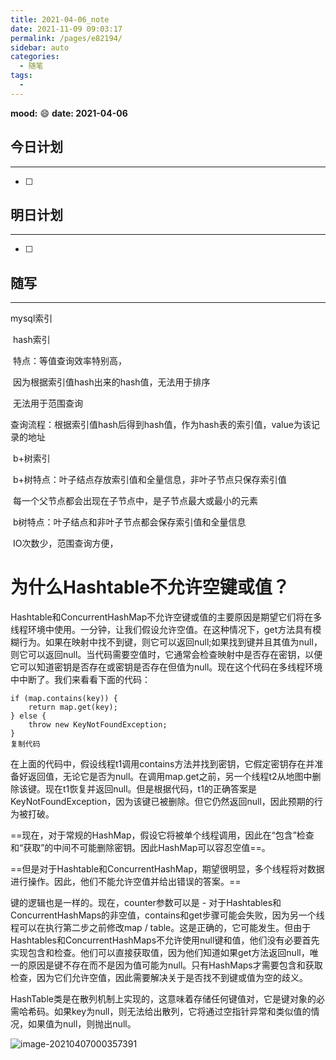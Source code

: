 ```yaml
---
title: 2021-04-06_note
date: 2021-11-09 09:03:17
permalink: /pages/e82194/
sidebar: auto
categories:
  - 随笔
tags:
  - 
---
```

**mood:** :smile:  																		**date: 2021-04-06**  
## 今日计划  
------
- [ ]  
## 明日计划  
------
- [ ]  
## 随写 
------

mysql索引

​	hash索引

​		特点：等值查询效率特别高，

​					   因为根据索引值hash出来的hash值，无法用于排序

​						无法用于范围查询

​		查询流程：根据索引值hash后得到hash值，作为hash表的索引值，value为该记录的地址

​	b+树索引

​		b+树特点：叶子结点存放索引值和全量信息，非叶子节点只保存索引值

​								 每一个父节点都会出现在子节点中，是子节点最大或最小的元素

​		b树特点：叶子结点和非叶子节点都会保存索引值和全量信息

​	IO次数少，范围查询方便，



# 为什么Hashtable不允许空键或值？

Hashtable和ConcurrentHashMap不允许空键或值的主要原因是期望它们将在多线程环境中使用。一分钟，让我们假设允许空值。在这种情况下，get方法具有模糊行为。如果在映射中找不到键，则它可以返回null;如果找到键并且其值为null，则它可以返回null。当代码需要空值时，它通常会检查映射中是否存在密钥，以便它可以知道密钥是否存在或密钥是否存在但值为null。现在这个代码在多线程环境中中断了。我们来看看下面的代码：

```
if (map.contains(key)) {
    return map.get(key);
} else {
    throw new KeyNotFoundException;
}
复制代码
```

在上面的代码中，假设线程t1调用contains方法并找到密钥，它假定密钥存在并准备好返回值，无论它是否为null。在调用map.get之前，另一个线程t2从地图中删除该键。现在t1恢复并返回null。但是根据代码，t1的正确答案是KeyNotFoundException，因为该键已被删除。但它仍然返回null，因此预期的行为被打破。

==现在，对于常规的HashMap，假设它将被单个线程调用，因此在“包含”检查和“获取”的中间不可能删除密钥。因此HashMap可以容忍空值==。

==但是对于Hashtable和ConcurrentHashMap，期望很明显，多个线程将对数据进行操作。因此，他们不能允许空值并给出错误的答案。==

键的逻辑也是一样的。现在，counter参数可以是 - 对于Hashtables和ConcurrentHashMaps的非空值，contains和get步骤可能会失败，因为另一个线程可以在执行第二步之前修改map / table。这是正确的，它可能发生。但由于Hashtables和ConcurrentHashMaps不允许使用null键和值，他们没有必要首先实现包含和检查。他们可以直接获取值，因为他们知道如果get方法返回null，唯一的原因是键不存在而不是因为值可能为null。只有HashMaps才需要包含和获取检查，因为它们允许空值，因此需要解决关于是否找不到键或值为空的歧义。

HashTable类是在散列机制上实现的，这意味着存储任何键值对，它是键对象的必需哈希码。如果key为null，则无法给出散列，它将通过空指针异常和类似值的情况，如果值为null，则抛出null。

![image-20210407000357391](https://gitee.com/zxqzhuzhu/imgs/raw/master/image-20210407000357391.png)
